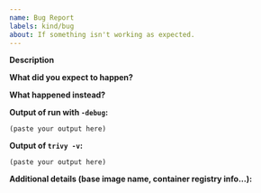 ```yaml
---
name: Bug Report
labels: kind/bug
about: If something isn't working as expected.
---
```


**Description**

<!--
Briefly describe the problem you are having in a few paragraphs.
-->

**What did you expect to happen?**


**What happened instead?**


**Output of run with `-debug`:**

```
(paste your output here)
```

**Output of `trivy -v`:**

```
(paste your output here)
```

**Additional details (base image name, container registry info...):**
